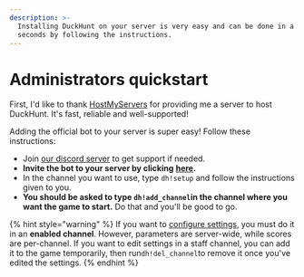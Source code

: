 ```yaml
---
description: >-
  Installing DuckHunt on your server is very easy and can be done in a matter of
  seconds by following the instructions.
---
```


# Administrators quickstart

First, I'd like to thank [HostMyServers](https://www.hostmyservers.fr/) for providing me a server to host DuckHunt. It's fast, reliable and well-supported!

Adding the official bot to your server is super easy! Follow these instructions:

* Join [our discord server](https://discord.gg/2BksEkV) to get support if needed.
* **Invite the bot to your server by clicking** [**here**](https://discordapp.com/api/oauth2/authorize?client_id=187636051135823872&permissions=70646849&scope=bot)**.**
* In the channel you want to use, type `dh!setup` and follow the instructions given to you.
* **You should be asked to type `dh!add_channel`in the channel where you want the game to start.** Do that and you'll be good to go.

{% hint style="warning" %}
If you want to [configure settings](edit-settings-settings-list.md), you must do it in an **enabled channel**. However, parameters are server-wide, while scores are per-channel. If you want to edit settings in a staff channel, you can add it to the game temporarily, then run`dh!del_channel`to remove it once you've edited the settings.
{% endhint %}

